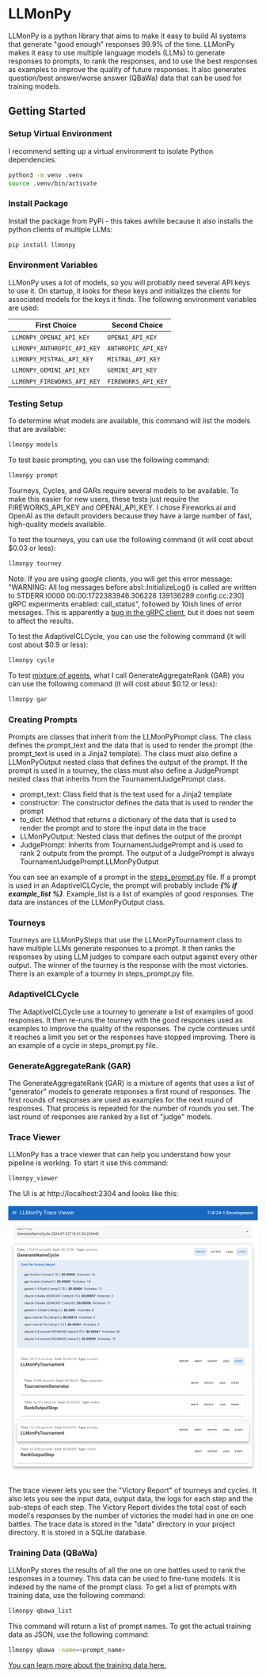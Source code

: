 # LLMonPy

LLMonPy is a python library that aims to make it easy to build AI systems that generate "good enough" responses 99.9% 
of the time. LLMonPy makes it easy to use multiple language models (LLMs) to generate responses to prompts, to rank the
responses, and to use the best responses as examples to improve the quality of future responses.  It also generates 
question/best answer/worse answer (QBaWa) data that can be used for training models.

## Getting Started

### Setup Virtual Environment

I recommend setting up a virtual environment to isolate Python dependencies.

```bash
python3 -m venv .venv
source .venv/bin/activate
```

### Install Package

Install the package from PyPi - this takes awhile because it also installs the python clients of multiple LLMs:

```bash
pip install llmonpy
```

### Environment Variables
LLMonPy uses a lot of models, so you will probably need several API keys to use it.  On startup, it looks for these keys
and initializes the clients for associated models for the keys it finds.  The following environment variables are used:

| First Choice                | Second Choice       |
|-----------------------------|---------------------|
| `LLMONPY_OPENAI_API_KEY`    | `OPENAI_API_KEY`    |
| `LLMONPY_ANTHROPIC_API_KEY` | `ANTHROPIC_API_KEY` |
| `LLMONPY_MISTRAL_API_KEY`   | `MISTRAL_API_KEY`   |
| `LLMONPY_GEMINI_API_KEY`    | `GEMINI_API_KEY`    |
| `LLMONPY_FIREWORKS_API_KEY` | `FIREWORKS_API_KEY` |


### Testing Setup
To determine what models are available, this command will list the models that are available:

```bash
llmonpy models
```

To test basic prompting, you can use the following command:

```bash	
llmonpy prompt
```

Tourneys, Cycles, and GARs require several models to be available.  To make this easier for new users, these tests just
require the FIREWORKS_API_KEY and OPENAI_API_KEY.  I chose Fireworks.ai and OpenAI as the default providers because they have a 
large number of fast, high-quality models available.

To test the tourneys, you can use the following command (it will cost about $0.03 or less):

```bash	
llmonpy tourney
```
Note: If you are using google clients, you will get this error message: "WARNING: All log messages before absl::InitializeLog() is called are written to STDERR
I0000 00:00:1722383946.306228 139136289 config.cc:230] gRPC experiments enabled: call_status", followed by 10ish lines of
error messages. This is apparently a [bug in the gRPC client](https://github.com/grpc/grpc/issues/37222), but
it does not seem to affect the results.<br>

To test the AdaptiveICLCycle, you can use the following command (it will cost about $0.9 or less):
```bash
llmonpy cycle
```

To test [mixture of agents](https://arxiv.org/pdf/2406.04692), what I call GenerateAggregateRank (GAR) you can use 
the following command (it will cost about $0.12 or less):

```bash	
llmonpy gar
```

### Creating Prompts
Prompts are classes that inherit from the LLMonPyPrompt class.  The class defines the prompt_text and the data that is
used to render the prompt (the prompt_text is used in a Jinja2 template). The class must also define a LLMonPyOutput
nested class that defines the output of the prompt.  If the prompt is used in a tourney, the class must also define a
JudgePrompt nested class that inherits from the TournamentJudgePrompt class.

- prompt_text: Class field that is the text used for a Jinja2 template
- constructor: The constructor defines the data that is used to render the prompt
- to_dict: Method that returns a dictionary of the data that is used to render the prompt and to store the input data 
in the trace
- LLMonPyOutput: Nested class that defines the output of the prompt
- JudgePrompt: Inherits from TournamentJudgePrompt and is used to rank 2 outputs from the prompt.  The output of a JudgePrompt
is always TournamentJudgePrompt.LLMonPyOutput

You can see an example of a prompt in the [steps_prompt.py](src/llmonpy/example/steps_prompt.py) file. If a prompt is
used in an AdaptiveICLCycle, the prompt will probably include ***{% if example_list  %}***.  Example_list is a list of
examples of good responses.  The data are instances of the LLMonPyOutput class.

### Tourneys
Tourneys are LLMonPySteps that use the LLMonPyTournament class to have multiple LLMs generate responses to a prompt.  It
then ranks the responses by using LLM judges to compare each output against every other output.  The winner of the tourney
is the response with the most victories.  There is an example of a tourney in steps_prompt.py file.

### AdaptiveICLCycle
The AdaptiveICLCycle use a tourney to generate a list of examples of good responses.  It then re-runs the tourney with
the good responses used as examples to improve the quality of the responses.  The cycle continues until it reaches a
limit you set or the responses have stopped improving. There is an example of a cycle in steps_prompt.py file.

### GenerateAggregateRank (GAR)
The GenerateAggregateRank (GAR) is a mixture of agents that uses a list of "generator" models to generate responses a 
first round of responses.  The first rounds of responses are used as examples for the next round of responses. That process
is repeated for the number of rounds you set.  The last round of responses are ranked by a list of "judge" models.

### Trace Viewer
LLMonPy has a trace viewer that can help you understand how your pipeline is working.  To start it use this command:

```bash
llmonpy_viewer
```

The UI is at http://localhost:2304 and looks like this:<br><br>
<img src="artifacts/img/trace_viewer.png">
<br><br>
The trace viewer lets you see the "Victory Report" of tourneys and cycles.  It also lets you see the input data, output data,
the logs for each step and the sub-steps of each step.  The Victory Report divides the total cost of each model's responses
by the number of victories the model had in one on one battles.  The trace data is stored in the "data" directory in your
project directory.  It is stored in a SQLite database.


### Training Data (QBaWa)
LLMonPy stores the results of all the one on one battles used to rank the responses in a tourney.  This data can be used
to fine-tune models.  It is indexed by the name of the prompt class.  To get a list of prompts with training data, use
the following command:

```bash
llmonpy qbawa_list
```

This command will return a list of prompt names.  To get the actual training data as JSON, use the following command:

```bash
llmonpy qbawa -name=<prompt_name>
```

[You can learn more about the training data here.](docs/training_data.md)